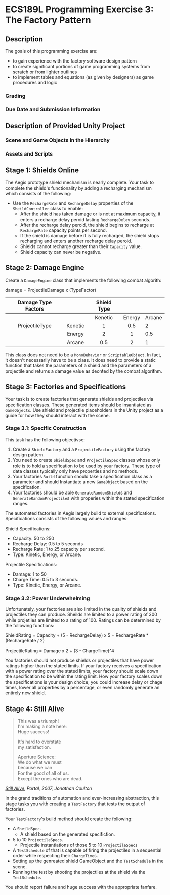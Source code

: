 # ECS189L Programming Exercise 3: The Factory Pattern

## Description

The goals of this programming exercise are:
* to gain experience with the factory software design pattern
* to create significant portions of game programming systems from scratch or from lighter outlines
* to implement tables and equations (as given by designers) as game procedures and logic

### Grading

### Due Date and Submission Information

## Description of Provided Unity Project

### Scene and Game Objects in the Hierarchy

### Assets and Scripts

## Stage 1: Shields Online

The Aegis prototype shield mechanism is nearly complete. Your task to complete the shield's functionality by adding a recharging mechanism which consists of the following:
* Use the `RechargeRate` and `RechargeDelay` properties of the `SheildController` class to enable:
  * After the shield has taken damage or is not at maximum capacity, it enters a recharge delay peroid lasting `RechargeDelay` seconds.
  * After the recharge delay peroid, the shield begins to recharge at `RechargeRate` capacity points per second.
  * If the shield is damage before it is fully recharged, the shield stops recharging and enters another recharge delay peroid.
  * Shields cannot recharge greater than their `Capacity` value.
  * Shield capacity can never be negative.

## Stage 2: Damage Engine

Create a `DamageEngine` class that implements the following combat algorith:

damage = ProjectileDamage x (TypeFactor)

| Damage Type Factors |         | Shield Type |        |        |
|:-------------------:|:-------:|:-----------:|:------:|--------|
|                     |         |   Kenetic   | Energy | Arcane |
|  ProjectileType     | Kenetic |      1      |   0.5  |    2   |
|                     |  Energy |      2      |    1   |   0.5  |
|                     |  Arcane |     0.5     |    2   |    1   |

This class does not need to be a `MonoBehavior` or `ScriptableObject`. In fact, it doesn't necessarily have to be a class. It does need to provide a static function that takes the parameters of a shield and the parameters of a projectile and returns a damage value as deonted by the combat algorithm.

## Stage 3: Factories and Specifications

Your task is to create factories that generate shields and projectiles via specification classes. These generated items should be insantiated as `GameObjects`. Use shield and projectile placeholders in the Unity project as a guide for how they should interact with the scene. 

### Stage 3.1: Specific Construction

This task has the following objectivse:
1. Create a `ShieldFactory` and a `ProjectileFactory` using the factory design pattern.
2. You need to create `ShieldSpec` and `ProjectileSpec` classes whose only role is to hold a specification to be used by your factory. These type of data classes typically only have properties and no methods.
3. Your factories `Build` function should take a specification class as a parameter and should Instantiate a new `GameObject` based on the specification.
4. Your factories should be able `GenerateRandomShield`s and `GenerateRandomProjectile`s with properies within the stated specification ranges.

The automated factories in Aegis largely build to external specifications. Specifications consists of the following values and ranges:

Shield Specifications:
* Capacity: 50 to 250
* Recharge Delay: 0.5 to 5 seconds
* Recharge Rate: 1 to 25 capacity per second.
* Type: Kinetic, Energy, or Arcane.

Projectile Specifications:
* Damage: 1 to 50
* Charge Time: 0.5 to 3 seconds.
* Type: Kinetic, Energy, or Arcane.

### Stage 3.2: Power Underwhelming

Unfortunately, your factories are also limited in the quality of shields and projectiles they can produce. Sheilds are limited to a power rating of 300 while projetiles are limited to a rating of 100. Ratings can be determined by the following functions:

ShieldRating = Capacity + (5 - RechargeDelay) x 5 + RechargeRate * (RechargeRate / 2)

ProjectileRating = Damage x 2 + (3 - ChargeTime)^4

You factories should not produce shields or projectiles that have power ratings higher than the stated limits. If your factory receives a specification with a power rating over the stated limits, your factory should scale down the specification to be within the rating limit. How your factory scales down the specifications is your design choice; you could increase delay or chage times, lower all properties by a percentage, or even randomly generate an entirely new shield.

## Stage 4: Still Alive

>This was a triumph!  
>I'm making a note here:  
>Huge success!  
>  
>It's hard to overstate  
>my satisfaction.  
>  
>Aperture Science:  
>We do what we must  
>because we can  
>For the good of all of us.  
>Except the ones who are dead.  

*[Still Alive](https://www.youtube.com/watch?v=Y6ljFaKRTrI), Portal, 2007, Jonathan Coulton*  

In the grand traditions of automation and ever-increasing abstraction, this stage tasks you with creating a `TestFactory` that tests the output of factories.

Your `TestFactory`'s build method should create the following:
* A `SheildSpec`.
  * A shield based on the generated specifiction.
* 5 to 10 `ProjectileSpecs`.
  * Projectile instantiations of those 5 to 10 `ProjectileSpecs`
* A `TestSchedule` of that is capable of firing the projectiles in a sequential order while respecting their `ChargeTime`s.
* Setting up the genreated shield GameObject and the `TestSchedule` in the scene.
* Running the test by shooting the projectiles at the shield via the `TestSchedule`.

You should report failure and huge success with the appropriate fanfare.

